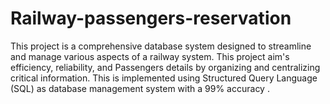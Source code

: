 # Railway-passengers-reservation
This project is a comprehensive database system designed to streamline and manage various aspects of a railway system. This project aim's efficiency, reliability, and Passengers details by organizing and centralizing critical information. This is implemented using Structured Query Language (SQL) as database management system with a 99% accuracy .

